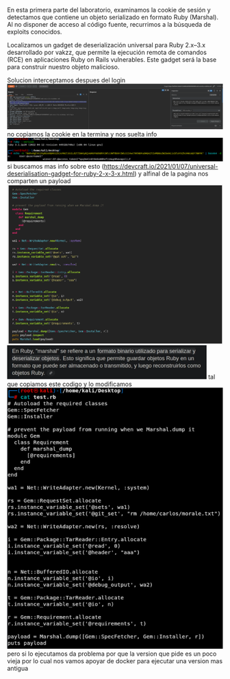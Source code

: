 En esta primera parte del laboratorio, examinamos la cookie de sesión y detectamos que contiene un objeto serializado en formato Ruby (Marshal). Al no disponer de acceso al código fuente, recurrimos a la búsqueda de exploits conocidos.

Localizamos un gadget de deserialización universal para Ruby 2.x–3.x desarrollado por vakzz, que permite la ejecución remota de comandos (RCE) en aplicaciones Ruby on Rails vulnerables. Este gadget será la base para construir nuestro objeto malicioso.

Solucion
interceptamos despues del login
![Pasted_image_20250826232529.png](Imagenes/Pasted_image_20250826232529.png)
no copiamos la cookie en la termina y nos suelta info
![Pasted_image_20250826232741.png](Imagenes/Pasted_image_20250826232741.png)
si buscamos mas info sobre esto (https://devcraft.io/2021/01/07/universal-deserialisation-gadget-for-ruby-2-x-3-x.html)
y alfinal de la pagina nos comparten un payload
![Pasted_image_20250826233124.png](Imagenes/Pasted_image_20250826233124.png)
![Pasted_image_20250826233154.png](Imagenes/Pasted_image_20250826233154.png)
tal que copiamos este codigo y lo modificamos
![Pasted_image_20250826233628.png](Imagenes/Pasted_image_20250826233628.png)
pero si lo ejecutamos da problema por que la version que pide es un poco vieja por lo cual nos vamos apoyar de docker para ejecutar una version mas antigua
